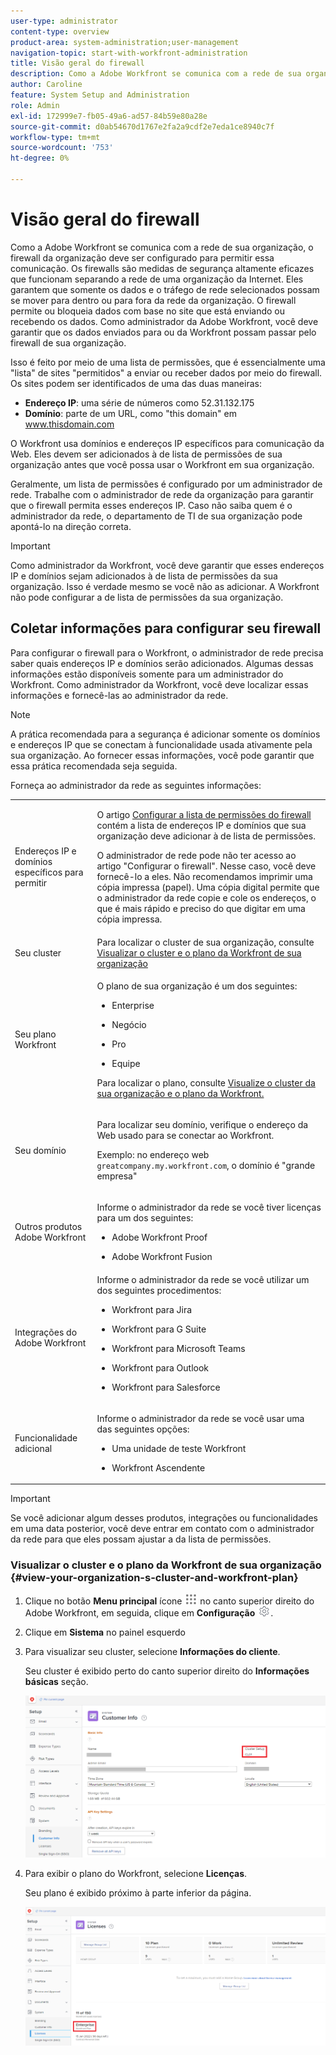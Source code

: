 ```yaml
---
user-type: administrator
content-type: overview
product-area: system-administration;user-management
navigation-topic: start-with-workfront-administration
title: Visão geral do firewall
description: Como a Adobe Workfront se comunica com a rede de sua organização, o firewall da organização deve ser configurado para permitir essa comunicação. Os firewalls são medidas de segurança altamente eficazes que funcionam separando a rede de uma organização da Internet. Eles garantem que somente os dados e o tráfego de rede selecionados possam se mover para dentro ou para fora da rede da organização. O firewall permite ou bloqueia dados com base no site que está enviando ou recebendo os dados. Como administrador da Adobe Workfront, você deve garantir que os dados enviados para ou da Workfront possam passar pelo firewall de sua organização.
author: Caroline
feature: System Setup and Administration
role: Admin
exl-id: 172999e7-fb05-49a6-ad57-84b59e80a28e
source-git-commit: d0ab54670d1767e2fa2a9cdf2e7eda1ce8940c7f
workflow-type: tm+mt
source-wordcount: '753'
ht-degree: 0%

---
```


# Visão geral do firewall

Como a Adobe Workfront se comunica com a rede de sua organização, o firewall da organização deve ser configurado para permitir essa comunicação. Os firewalls são medidas de segurança altamente eficazes que funcionam separando a rede de uma organização da Internet. Eles garantem que somente os dados e o tráfego de rede selecionados possam se mover para dentro ou para fora da rede da organização. O firewall permite ou bloqueia dados com base no site que está enviando ou recebendo os dados. Como administrador da Adobe Workfront, você deve garantir que os dados enviados para ou da Workfront possam passar pelo firewall de sua organização.

Isso é feito por meio de uma  lista de permissões, que é essencialmente uma &quot;lista&quot; de sites &quot;permitidos&quot; a enviar ou receber dados por meio do firewall. Os sites podem ser identificados de uma das duas maneiras:

* **Endereço IP**: uma série de números como 52.31.132.175
* **Domínio**: parte de um URL, como &quot;this domain&quot; em www.thisdomain.com

O Workfront usa domínios e endereços IP específicos para comunicação da Web. Eles devem ser adicionados à  de lista de permissões de sua organização antes que você possa usar o Workfront em sua organização.

Geralmente, um  lista de permissões é configurado por um administrador de rede. Trabalhe com o administrador de rede da organização para garantir que o firewall permita esses endereços IP. Caso não saiba quem é o administrador da rede, o departamento de TI de sua organização pode apontá-lo na direção correta.

>[!IMPORTANT]
>
>Como administrador da Workfront, você deve garantir que esses endereços IP e domínios sejam adicionados à  de lista de permissões da sua organização. Isso é verdade mesmo se você não as adicionar. A Workfront não pode configurar a  de lista de permissões da sua organização.

## Coletar informações para configurar seu firewall

Para configurar o firewall para o Workfront, o administrador de rede precisa saber quais endereços IP e domínios serão adicionados. Algumas dessas informações estão disponíveis somente para um administrador do Workfront. Como administrador da Workfront, você deve localizar essas informações e fornecê-las ao administrador da rede.

>[!NOTE]
>
>A prática recomendada para a segurança é adicionar somente os domínios e endereços IP que se conectam à funcionalidade usada ativamente pela sua organização. Ao fornecer essas informações, você pode garantir que essa prática recomendada seja seguida.

Forneça ao administrador da rede as seguintes informações:

<table style="table-layout:auto"> 
 <col> 
 <col> 
 <tbody> 
  <tr> 
   <td role="rowheader">Endereços IP e domínios específicos para permitir</td> 
   <td> <p>O artigo <a href="../../administration-and-setup/get-started-wf-administration/configure-your-firewall.md" class="MCXref xref">Configurar a  lista de permissões do firewall</a> contém a lista de endereços IP e domínios que sua organização deve adicionar à  de lista de permissões. </p> <p>O administrador de rede pode não ter acesso ao artigo "Configurar o firewall". Nesse caso, você deve fornecê-lo a eles. Não recomendamos imprimir uma cópia impressa (papel). Uma cópia digital permite que o administrador da rede copie e cole os endereços, o que é mais rápido e preciso do que digitar em uma cópia impressa.</p> </td> 
  </tr> 
  <tr> 
   <td role="rowheader">Seu cluster</td> 
   <td>Para localizar o cluster de sua organização, consulte <a href="#view-your-organization-s-cluster-and-workfront-plan" class="MCXref xref">Visualizar o cluster e o plano da Workfront de sua organização</a></td> 
  </tr> 
  <tr> 
   <td role="rowheader">Seu plano Workfront</td> 
   <td> <p>O plano de sua organização é um dos seguintes:</p> 
    <ul> 
     <li> <p>Enterprise </p> </li> 
     <li> <p>Negócio </p> </li> 
     <li> <p>Pro </p> </li> 
     <li> <p>Equipe </p> </li> 
    </ul> <p>Para localizar o plano, consulte <a href="#view-your-organization-s-cluster-and-workfront-plan" class="MCXref xref">Visualize o cluster da sua organização e o plano da Workfront.</a></p> </td> 
  </tr> 
  <tr> 
   <td role="rowheader">Seu domínio</td> 
   <td> <p>Para localizar seu domínio, verifique o endereço da Web usado para se conectar ao Workfront.</p> <p>Exemplo: no endereço web <code>greatcompany.my.workfront.com</code>, o domínio é "grande empresa"</p> </td> 
  </tr> 
  <tr> 
   <td role="rowheader">Outros produtos Adobe Workfront</td> 
   <td> <p>Informe o administrador da rede se você tiver licenças para um dos seguintes:</p> 
    <ul> 
     <li> <p>Adobe Workfront Proof</p> </li> 
     <li> <p>Adobe Workfront Fusion </p> </li> 
    </ul> </td> 
  </tr> 
  <tr> 
   <td role="rowheader">Integrações do Adobe Workfront</td> 
   <td>Informe o administrador da rede se você utilizar um dos seguintes procedimentos:
    <ul>
     <li><p><p>Workfront para Jira</p></p></li>
     <li><p>Workfront para G Suite</p></li>
     <li><p>Workfront para Microsoft Teams</p></li>
     <li><p>Workfront para Outlook</p></li>
     <li><p>Workfront para Salesforce</p></li>
    </ul></td> 
  </tr> 
  <tr> 
   <td role="rowheader">Funcionalidade adicional</td> 
   <td> <p>Informe o administrador da rede se você usar uma das seguintes opções:</p> 
    <ul> 
     <li> <p>Uma unidade de teste Workfront</p> </li> 
     <li> <p>Workfront Ascendente</p> </li> 
    </ul> </td> 
  </tr> 
 </tbody> 
</table>

>[!IMPORTANT]
>
>Se você adicionar algum desses produtos, integrações ou funcionalidades em uma data posterior, você deve entrar em contato com o administrador da rede para que eles possam ajustar a  da lista de permissões.

### Visualizar o cluster e o plano da Workfront de sua organização {#view-your-organization-s-cluster-and-workfront-plan}

1. Clique no botão **Menu principal** ícone ![](assets/main-menu-icon.png) no canto superior direito do Adobe Workfront, em seguida, clique em **Configuração** ![](assets/gear-icon-settings.png).

1. Clique em **Sistema** no painel esquerdo
1. Para visualizar seu cluster, selecione **Informações do cliente**.

   Seu cluster é exibido perto do canto superior direito do **Informações básicas** seção.

   ![](assets/locate-cluster.png)

1. Para exibir o plano do Workfront, selecione **Licenças**.

   Seu plano é exibido próximo à parte inferior da página.

   ![](assets/locate-plan.png)
